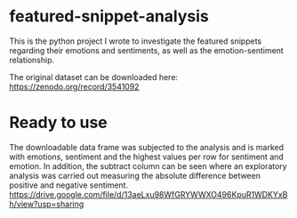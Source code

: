 # featured-snippet-analysis
This is the python project I wrote to investigate the featured snippets regarding their emotions and sentiments, as well as the emotion-sentiment relationship.

The original dataset can be downloaded here: https://zenodo.org/record/3541092

# Ready to use
The downloadable data frame was subjected to the analysis and is marked with emotions, sentiment and the highest values per row for sentiment and emotion. 
In addition, the subtract column can be seen where an exploratory analysis was carried out measuring the absolute difference between positive and negative sentiment.
https://drive.google.com/file/d/13aeLxu98WfGRYWWXO496KpuR1WDKYxBh/view?usp=sharing
